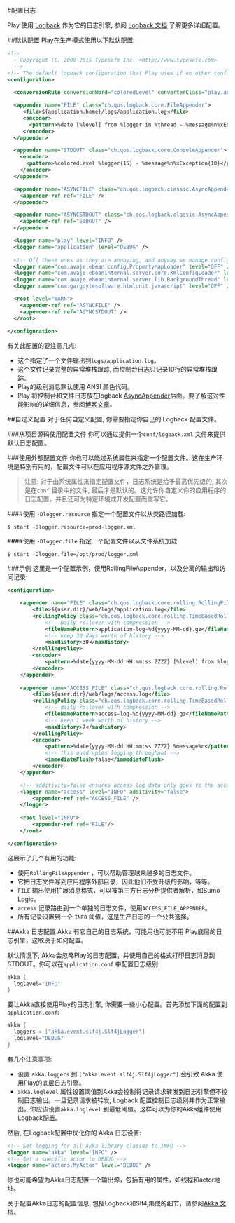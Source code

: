 #配置日志

Play 使用 [Logback](http://logback.qos.ch/) 作为它的日志引擎, 参阅 [Logback 文档](http://logback.qos.ch/manual/configuration.html) 了解更多详细配置。


##默认配置
Play在生产模式使用以下默认配置:

```xml
<!--
  ~ Copyright (C) 2009-2015 Typesafe Inc. <http://www.typesafe.com>
  -->
<!-- The default logback configuration that Play uses if no other configuration is provided -->
<configuration>
    
  <conversionRule conversionWord="coloredLevel" converterClass="play.api.Logger$ColoredLevel" />

  <appender name="FILE" class="ch.qos.logback.core.FileAppender">
     <file>${application.home}/logs/application.log</file>
     <encoder>
       <pattern>%date [%level] from %logger in %thread - %message%n%xException</pattern>
     </encoder>
  </appender>

  <appender name="STDOUT" class="ch.qos.logback.core.ConsoleAppender">
    <encoder>
      <pattern>%coloredLevel %logger{15} - %message%n%xException{10}</pattern>
    </encoder>
  </appender>

  <appender name="ASYNCFILE" class="ch.qos.logback.classic.AsyncAppender">
    <appender-ref ref="FILE" />
  </appender>

  <appender name="ASYNCSTDOUT" class="ch.qos.logback.classic.AsyncAppender">
    <appender-ref ref="STDOUT" />
  </appender>

  <logger name="play" level="INFO" />
  <logger name="application" level="DEBUG" />
  
  <!-- Off these ones as they are annoying, and anyway we manage configuration ourself -->
  <logger name="com.avaje.ebean.config.PropertyMapLoader" level="OFF" />
  <logger name="com.avaje.ebeaninternal.server.core.XmlConfigLoader" level="OFF" />
  <logger name="com.avaje.ebeaninternal.server.lib.BackgroundThread" level="OFF" />
  <logger name="com.gargoylesoftware.htmlunit.javascript" level="OFF" />

  <root level="WARN">
    <appender-ref ref="ASYNCFILE" />
    <appender-ref ref="ASYNCSTDOUT" />
  </root>
  
</configuration>
```

有关此配置的要注意几点:

* 这个指定了一个文件输出到`logs/application.log`。
* 这个文件记录完整的异常堆栈跟踪, 而控制台日志只记录10行的异常堆栈跟踪。
* Play的级别消息默认使用 ANSI 颜色代码。
* Play 将控制台和文件日志放在logback [AsyncAppender](http://logback.qos.ch/manual/appenders.html#AsyncAppender)后面。要了解这对性能影响的详细信息，参阅[博客文章](https://blog.takipi.com/how-to-instantly-improve-your-java-logging-with-7-logback-tweaks/)。


##自定义配置
对于任何自定义配置, 你需要指定你自己的 Logback 配置文件。

###从项目源码使用配置文件
你可以通过提供一个`conf/logback.xml` 文件来提供默认日志配置。

###使用外部配置文件
你也可以能过系统属性来指定一个配置文件。这在生产环境是特别有用的，配置文件可以在应用程序源文件之外管理。

> 注意: 对于由系统属性来指定配置文件，日志系统是给予最高优先级的, 其次是在`conf` 目录中的文件, 最后才是默认的。这允许你自定义你的应用程序的日志配置，并且还可为特定环境或开发配置而重写它。

####使用 `-Dlogger.resource`
指定一个配置文件以从类路径加载:

```shell
$ start -Dlogger.resource=prod-logger.xml
```

####使用 `-Dlogger.file`
指定一个配置文件以从文件系统加载:

```shell
$ start -Dlogger.file=/opt/prod/logger.xml
```

###示例
这里是一个配置示例，使用RollingFileAppender，以及分离的输出和访问记录:

```xml
<configuration>

    <appender name="FILE" class="ch.qos.logback.core.rolling.RollingFileAppender">
        <file>${user.dir}/web/logs/application.log</file>
        <rollingPolicy class="ch.qos.logback.core.rolling.TimeBasedRollingPolicy">
            <!-- Daily rollover with compression -->
            <fileNamePattern>application-log-%d{yyyy-MM-dd}.gz</fileNamePattern>
            <!-- keep 30 days worth of history -->
            <maxHistory>30</maxHistory>
        </rollingPolicy>
        <encoder>
            <pattern>%date{yyyy-MM-dd HH:mm:ss ZZZZ} [%level] from %logger in %thread - %message%n%xException</pattern>
        </encoder>
    </appender>
    
    <appender name="ACCESS_FILE" class="ch.qos.logback.core.rolling.RollingFileAppender">
        <file>${user.dir}/web/logs/access.log</file>
        <rollingPolicy class="ch.qos.logback.core.rolling.TimeBasedRollingPolicy">
            <!-- daily rollover with compression -->
            <fileNamePattern>access-log-%d{yyyy-MM-dd}.gz</fileNamePattern>
            <!-- keep 1 week worth of history -->
            <maxHistory>7</maxHistory>
        </rollingPolicy>
        <encoder>
            <pattern>%date{yyyy-MM-dd HH:mm:ss ZZZZ} %message%n</pattern>
            <!-- this quadruples logging throughput -->
            <immediateFlush>false</immediateFlush>
        </encoder>
    </appender>

    <!-- additivity=false ensures access log data only goes to the access log -->
    <logger name="access" level="INFO" additivity="false">
        <appender-ref ref="ACCESS_FILE" />
    </logger>
    
    <root level="INFO">
        <appender-ref ref="FILE"/>
    </root>

</configuration>
```

这展示了几个有用的功能:
- 使用`RollingFileAppender` ，可以帮助管理越来越多的日志文件。
- 它把日志文件写到应用程序外部目录，因此他们不受升级的影响，等等。
- `FILE` 输出使用扩展消息格式，可以被第三方日志分析提供者解析，如Sumo Logic。
- `access` 记录路由到一个单独的日志文件，使用`ACCESS_FILE_APPENDER`。
- 所有记录设置到一个 `INFO` 阈值，这是生产日志的一个公共选择。


##Akka 日志配置
Akka 有它自己的日志系统，可能用也可能不用 Play底层的日志引擎，这取决于如何配置。

默认情况下, Akka会忽略Play的日志配置，并使用自己的格式打印日志消息到 STDOUT。你可以在`application.conf` 中配置日志级别:

```scala
akka {
  loglevel="INFO"
}
```

要让Akka直接使用Play的日志引擎, 你需要一些小心配置。首先添加下面的配置到`application.conf`:

```scala
akka {
  loggers = ["akka.event.slf4j.Slf4jLogger"]
  loglevel="DEBUG"
}
```

有几个注意事项:

* 设置 `akka.loggers` 到 `["akka.event.slf4j.Slf4jLogger"]` 会引致 Akka 使用Play的底层日志引擎。
* `akka.loglevel` 属性设置阈值到Akka会控制将记录请求转发到日志引擎但不控制日志输出。一旦记录请求被转发, Logback 配置控制日志级别并作为正常输出。你应该设置`akka.loglevel` 到最低阈值，这样可以为你的Akka组件使用Logback配置。

然后, 在Logback配置中优化你的 Akka 日志设置:

```xml
<!-- Set logging for all Akka library classes to INFO -->
<logger name="akka" level="INFO" />
<!-- Set a specific actor to DEBUG -->
<logger name="actors.MyActor" level="DEBUG" />
```

你也可能希望为Akka日志配置一个输出源，包括有用的属性，如线程和actor地址。

关于配置Akka日志的配置信息, 包括Logback和Slf4j集成的细节，请参阅[Akka 文档](http://doc.akka.io/docs/akka/current/scala/logging.html)。